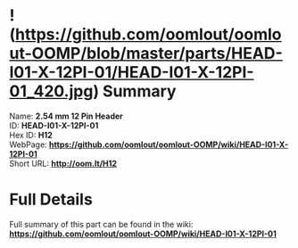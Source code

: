 
!(https://github.com/oomlout/oomlout-OOMP/blob/master/parts/HEAD-I01-X-12PI-01/HEAD-I01-X-12PI-01_420.jpg)
Summary
=================
  
Name: __2.54 mm 12 Pin Header__    
ID: __HEAD-I01-X-12PI-01__   
Hex ID: __H12__   
WebPage: __https://github.com/oomlout/oomlout-OOMP/wiki/HEAD-I01-X-12PI-01__   
Short URL: __http://oom.lt/H12__   

Full Details
==========================
Full summary of this part can be found in the wiki:   
__https://github.com/oomlout/oomlout-OOMP/wiki/HEAD-I01-X-12PI-01__    

